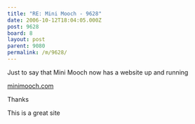 ```yaml
---
title: "RE: Mini Mooch - 9628"
date: 2006-10-12T18:04:05.000Z
post: 9628
board: 8
layout: post
parent: 9080
permalink: /m/9628/
---
```

Just to say that Mini Mooch now has a website up and running

<a href="http://www.minimooch.com">minimooch.com</a>

Thanks

This is a great site
